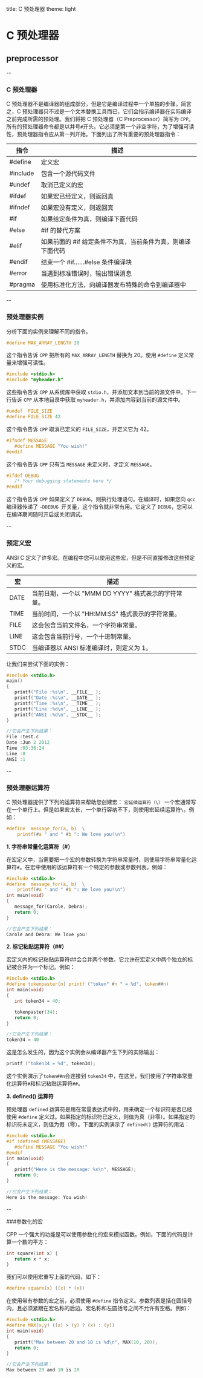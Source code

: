 title: C 预处理器
theme: light

# C 预处理器
## preprocessor


--

### C 预处理器

C 预处理器不是编译器的组成部分，但是它是编译过程中一个单独的步骤。简言之，C 预处理器只不过是一个文本替换工具而已，它们会指示编译器在实际编译之前完成所需的预处理。我们将把 C 预处理器（C Preprocessor）简写为 `CPP`。 所有的预处理器命令都是以井号` # `开头。它必须是第一个非空字符，为了增强可读性，预处理器指令应从第一列开始。下面列出了所有重要的预处理器指令：

| 指令 | 描述 |
|-------------------------------------------------------------------|--------------------------------|
| #define  | 定义宏 |
| #include | 包含一个源代码文件 |
| #undef | 取消已定义的宏 |
| #ifdef | 如果宏已经定义，则返回真 |
| #ifndef  | 如果宏没有定义，则返回真 |
| #if  | 如果给定条件为真，则编译下面代码 |
| #else  | #if 的替代方案 |
| #elif  | 如果前面的 #if 给定条件不为真，当前条件为真，则编译下面代码 |
| #endif | 结束一个 #if……#else 条件编译块 |
| #error | 当遇到标准错误时，输出错误消息 |
| #pragma  | 使用标准化方法，向编译器发布特殊的命令到编译器中 |

--

### 预处理器实例

分析下面的实例来理解不同的指令。
```c
#define MAX_ARRAY_LENGTH 20
```
这个指令告诉 `CPP` 把所有的 `MAX_ARRAY_LENGTH` 替换为 20。使用 `#define` 定义常量来增强可读性。
```c
#include <stdio.h>
#include "myheader.h"
```
这些指令告诉 `CPP` 从系统库中获取 `stdio.h`，并添加文本到当前的源文件中。下一行告诉 `CPP` 从本地目录中获取 `myheader.h`，并添加内容到当前的源文件中。
```c
#undef  FILE_SIZE
#define FILE_SIZE 42
```
这个指令告诉 `CPP` 取消已定义的 `FILE_SIZE`，并定义它为 42。
```c
#ifndef MESSAGE
   #define MESSAGE "You wish!"
#endif
```
这个指令告诉 `CPP` 只有当 `MESSAGE` 未定义时，才定义 `MESSAGE`。
```c
#ifdef DEBUG
   /* Your debugging statements here */
#endif
```
这个指令告诉 `CPP` 如果定义了 `DEBUG`，则执行处理语句。在编译时，如果您向 `gcc` 编译器传递了 `-DDEBUG `开关量，这个指令就非常有用。它定义了 `DEBUG`，您可以在编译期间随时开启或关闭调试。

--

### 预定义宏

ANSI C 定义了许多宏。在编程中您可以使用这些宏，但是不同直接修改这些预定义的宏。

| 宏  | 描述 |
|---------|-----------------------------------------------------|
| DATE | 当前日期，一个以 "MMM DD YYYY" 格式表示的字符常量。 |
| TIME | 当前时间，一个以 "HH:MM:SS" 格式表示的字符常量。 |
| FILE | 这会包含当前文件名，一个字符串常量。 |
| LINE | 这会包含当前行号，一个十进制常量。 |
| STDC | 当编译器以 ANSI 标准编译时，则定义为 1。 |

让我们来尝试下面的实例：
```c
#include <stdio.h>
main()
{
   printf("File :%s\n", __FILE__ );
   printf("Date :%s\n", __DATE__ );
   printf("Time :%s\n", __TIME__ );
   printf("Line :%d\n", __LINE__ );
   printf("ANSI :%d\n", __STDC__ );
}

//它会产生下列结果：
File :test.c
Date :Jun 2 2012
Time :03:36:24
Line :8
ANSI :1
```

--

### 预处理器运算符

C 预处理器提供了下列的运算符来帮助您创建宏： `宏延续运算符（\）` 一个宏通常写在一个单行上。但是如果宏太长，一个单行容纳不下，则使用宏延续运算符` \ `。例如：
```c
#define  message_for(a, b)  \
    printf(#a " and " #b ": We love you!\n")
```

**1. 字符串常量化运算符（#）**

在宏定义中，当需要把一个宏的参数转换为字符串常量时，则使用字符串常量化运算符` # `。在宏中使用的该运算符有一个特定的参数或参数列表。例如：
```c
#include <stdio.h>
#define  message_for(a, b)  \
    printf(#a " and " #b ": We love you!\n")
int main(void)
{
   message_for(Carole, Debra);
   return 0;
}

//它会产生下列结果：
Carole and Debra: We love you!
```

**2. 标记粘贴运算符（##）**

宏定义内的标记粘贴运算符##会合并两个参数。它允许在宏定义中两个独立的标记被合并为一个标记。例如：
```c
#include <stdio.h>
#define tokenpaster(n) printf ("token" #n " = %d", token##n)
int main(void)
{
   int token34 = 40;

   tokenpaster(34);
   return 0;
}

//它会产生下列结果：
token34 = 40
```
这是怎么发生的，因为这个实例会从编译器产生下列的实际输出：
```c
printf ("token34 = %d", token34);
```
这个实例演示了` token##n `会连接到 `token34` 中，在这里，我们使用了字符串常量化运算符` # `和标记粘贴运算符` ## `。

**3. defined() 运算符**

预处理器 `defined` 运算符是用在常量表达式中的，用来确定一个标识符是否已经使用 `#define` 定义过。如果指定的标识符已定义，则值为真（非零）。如果指定的标识符未定义，则值为假（零）。下面的实例演示了 `defined()` 运算符的用法：
```c
#include <stdio.h>
#if !defined (MESSAGE)
   #define MESSAGE "You wish!"
#endif
int main(void)
{
   printf("Here is the message: %s\n", MESSAGE);  
   return 0;
}

//它会产生下列结果：
Here is the message: You wish!
```

--

###参数化的宏

CPP 一个强大的功能是可以使用参数化的宏来模拟函数。例如，下面的代码是计算一个数的平方：
```c
int square(int x) {
   return x * x;
}
```
我们可以使用宏重写上面的代码，如下：
```c
#define square(x) ((x) * (x))
```
在使用带有参数的宏之前，必须使用 `#define` 指令定义。参数列表是括在圆括号内，且必须紧跟在宏名称的后边。宏名称和左圆括号之间不允许有空格。例如：
```c
#include <stdio.h>
#define MAX(x,y) ((x) > (y) ? (x) : (y))
int main(void)
{
   printf("Max between 20 and 10 is %d\n", MAX(10, 20));  
   return 0;
}

//它会产生下列结果：
Max between 20 and 10 is 20
```

